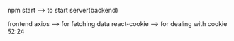 npm start --> to start server(backend)

frontend
axios --> for fetching data
react-cookie --> for dealing with cookie
52:24

